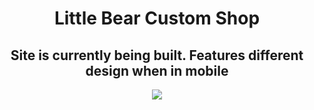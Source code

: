 <h1 align="center">Little Bear Custom Shop</h1>
<h2 align="center" >Site is currently being built. Features different design when in mobile</h2>
 
  <p align="center">
   <img src="https://s4.gifyu.com/images/2021-03-30-21.21.41.gif" />
</p>
 
